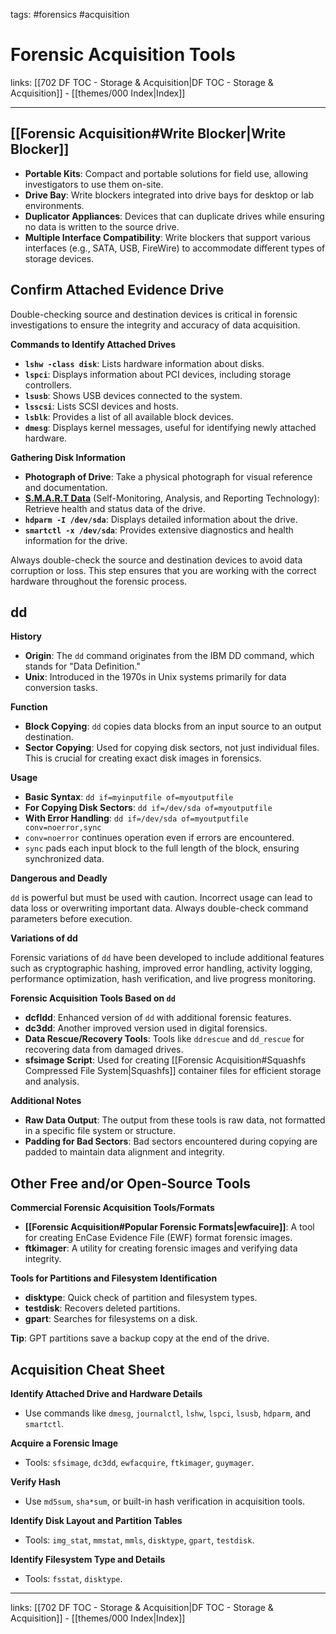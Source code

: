 tags: #forensics #acquisition

# Forensic Acquisition Tools

links: [[702 DF TOC - Storage & Acquisition|DF TOC - Storage & Acquisition]] - [[themes/000 Index|Index]]

---
## [[Forensic Acquisition#Write Blocker|Write Blocker]]

- **Portable Kits**: Compact and portable solutions for field use, allowing investigators to use them on-site.
- **Drive Bay**: Write blockers integrated into drive bays for desktop or lab environments.
- **Duplicator Appliances**: Devices that can duplicate drives while ensuring no data is written to the source drive.
- **Multiple Interface Compatibility**: Write blockers that support various interfaces (e.g., SATA, USB, FireWire) to accommodate different types of storage devices.

## Confirm Attached Evidence Drive

Double-checking source and destination devices is critical in forensic investigations to ensure the integrity and accuracy of data acquisition.

**Commands to Identify Attached Drives**

- **`lshw -class disk`**: Lists hardware information about disks.
- **`lspci`**: Displays information about PCI devices, including storage controllers.
- **`lsusb`**: Shows USB devices connected to the system.
- **`lsscsi`**: Lists SCSI devices and hosts.
- **`lsblk`**: Provides a list of all available block devices.
- **`dmesg`**: Displays kernel messages, useful for identifying newly attached hardware.

**Gathering Disk Information**

- **Photograph of Drive**: Take a physical photograph for visual reference and documentation.
- [**S.M.A.R.T Data**](https://en.wikipedia.org/wiki/Self-Monitoring,_Analysis_and_Reporting_Technology) (Self-Monitoring, Analysis, and Reporting Technology): Retrieve health and status data of the drive.
- **`hdparm -I /dev/sda`**: Displays detailed information about the drive.
- **`smartctl -x /dev/sda`**: Provides extensive diagnostics and health information for the drive.

Always double-check the source and destination devices to avoid data corruption or loss. This step ensures that you are working with the correct hardware throughout the forensic process.

## dd

**History**

- **Origin**: The `dd` command originates from the IBM DD command, which stands for "Data Definition."
- **Unix**: Introduced in the 1970s in Unix systems primarily for data conversion tasks.

**Function**

- **Block Copying**: `dd` copies data blocks from an input source to an output destination.
- **Sector Copying**: Used for copying disk sectors, not just individual files. This is crucial for creating exact disk images in forensics.

**Usage**

- **Basic Syntax**: `dd if=myinputfile of=myoutputfile`
- **For Copying Disk Sectors**: `dd if=/dev/sda of=myoutputfile`
- **With Error Handling**: `dd if=/dev/sda of=myoutputfile conv=noerror,sync`
- `conv=noerror` continues operation even if errors are encountered.
- `sync` pads each input block to the full length of the block, ensuring synchronized data.

**Dangerous and Deadly**

`dd` is powerful but must be used with caution. Incorrect usage can lead to data loss or overwriting important data. Always double-check command parameters before execution.

**Variations of dd**

Forensic variations of `dd` have been developed to include additional features such as cryptographic hashing, improved error handling, activity logging, performance optimization, hash verification, and live progress monitoring.

**Forensic Acquisition Tools Based on `dd`**

- **dcfldd**: Enhanced version of `dd` with additional forensic features.
- **dc3dd**: Another improved version used in digital forensics.
- **Data Rescue/Recovery Tools**: Tools like `ddrescue` and `dd_rescue` for recovering data from damaged drives.
- **sfsimage Script**: Used for creating [[Forensic Acquisition#Squashfs Compressed File System|Squashfs]] container files for efficient storage and analysis.

**Additional Notes**

- **Raw Data Output**: The output from these tools is raw data, not formatted in a specific file system or structure.
- **Padding for Bad Sectors**: Bad sectors encountered during copying are padded to maintain data alignment and integrity.

## Other Free and/or Open-Source Tools

**Commercial Forensic Acquisition Tools/Formats**

- **[[Forensic Acquisition#Popular Forensic Formats|ewfacuire]]**: A tool for creating EnCase Evidence File (EWF) format forensic images.
- **ftkimager**: A utility for creating forensic images and verifying data integrity.

**Tools for Partitions and Filesystem Identification**

- **disktype**: Quick check of partition and filesystem types.
- **testdisk**: Recovers deleted partitions.
- **gpart**: Searches for filesystems on a disk.

**Tip**: GPT partitions save a backup copy at the end of the drive.


## Acquisition Cheat Sheet

**Identify Attached Drive and Hardware Details**

- Use commands like `dmesg`, `journalctl`, `lshw`, `lspci`, `lsusb`, `hdparm`, and `smartctl`.

**Acquire a Forensic Image**

- Tools: `sfsimage`, `dc3dd`, `ewfacquire`, `ftkimager`, `guymager`.

**Verify Hash**

- Use `md5sum`, `sha*sum`, or built-in hash verification in acquisition tools.

**Identify Disk Layout and Partition Tables**

- Tools: `img_stat`, `mmstat`, `mmls`, `disktype`, `gpart`, `testdisk`.

**Identify Filesystem Type and Details**

- Tools: `fsstat`, `disktype`.

---
links: [[702 DF TOC - Storage & Acquisition|DF TOC - Storage & Acquisition]] - [[themes/000 Index|Index]]